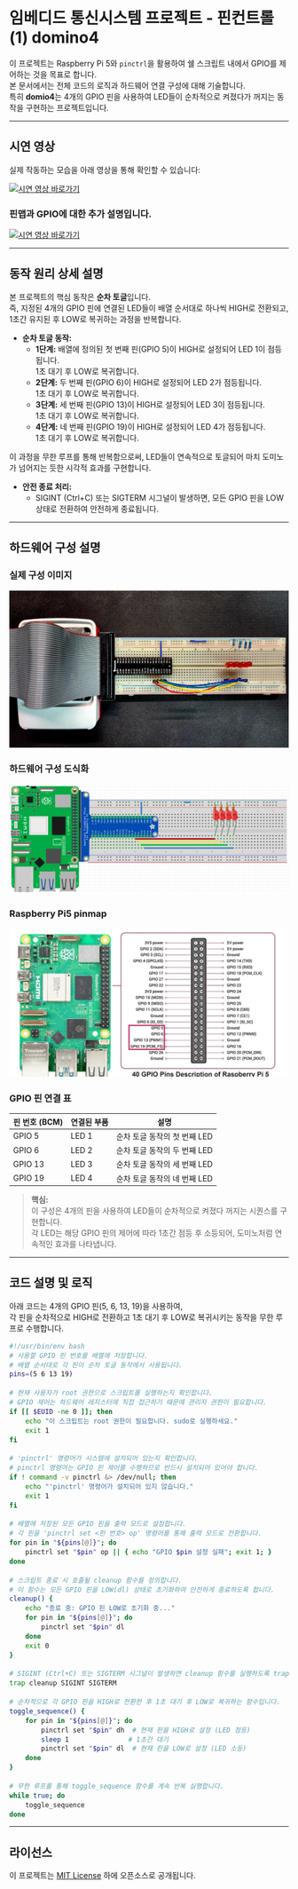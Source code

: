 # 임베디드 통신시스템 프로젝트 - 핀컨트롤(1) domino4

이 프로젝트는 Raspberry Pi 5와 `pinctrl`을 활용하여 쉘 스크립트 내에서 GPIO를 제어하는 것을 목표로 합니다.  
본 문서에서는 전체 코드의 로직과 하드웨어 연결 구성에 대해 기술합니다.  
특히 **domio4**는 4개의 GPIO 핀을 사용하여 LED들이 순차적으로 켜졌다가 꺼지는 동작을 구현하는 프로젝트입니다.

---
## 시연 영상
실제 작동하는 모습을 아래 영상을 통해 확인할 수 있습니다:

[![시연 영상 바로가기](http://img.youtube.com/vi/9MFR2cRm7uk/0.jpg)](https://youtu.be/9MFR2cRm7uk)

### 핀맵과 GPIO에 대한 추가 설명입니다.
[![시연 영상 바로가기](http://img.youtube.com/vi/bRw7eX6XiOk/0.jpg)](https://youtu.be/bRw7eX6XiOk)

---

## 동작 원리 상세 설명

본 프로젝트의 핵심 동작은 **순차 토글**입니다.  
즉, 지정된 4개의 GPIO 핀에 연결된 LED들이 배열 순서대로 하나씩 HIGH로 전환되고,  
1초간 유지된 후 LOW로 복귀하는 과정을 반복합니다.

- **순차 토글 동작:**  
  - **1단계:** 배열에 정의된 첫 번째 핀(GPIO 5)이 HIGH로 설정되어 LED 1이 점등됩니다.  
    1초 대기 후 LOW로 복귀합니다.
  - **2단계:** 두 번째 핀(GPIO 6)이 HIGH로 설정되어 LED 2가 점등됩니다.  
    1초 대기 후 LOW로 복귀합니다.
  - **3단계:** 세 번째 핀(GPIO 13)이 HIGH로 설정되어 LED 3이 점등됩니다.  
    1초 대기 후 LOW로 복귀합니다.
  - **4단계:** 네 번째 핀(GPIO 19)이 HIGH로 설정되어 LED 4가 점등됩니다.  
    1초 대기 후 LOW로 복귀합니다.

이 과정을 무한 루프를 통해 반복함으로써, LED들이 연속적으로 토글되어 마치 도미노가 넘어지는 듯한 시각적 효과를 구현합니다.

- **안전 종료 처리:**  
  - SIGINT (Ctrl+C) 또는 SIGTERM 시그널이 발생하면, 모든 GPIO 핀을 LOW 상태로 전환하여 안전하게 종료됩니다.

---

## 하드웨어 구성 설명

### 실제 구성 이미지
![실제 하드웨어 구성 이미지](../image/ECS_count8_domino4_real.png.jpg)

### 하드웨어 구성 도식화
![하드웨어 구성 도식화](../image/ECS_count8_domino4.png)

### Raspberry Pi5 pinmap
![라즈베리파이5 핀맵](../image/RaspberryPi5pin_map.png)

### GPIO 핀 연결 표

| 핀 번호 (BCM) | 연결된 부품 | 설명                              |
|---------------|------------|-----------------------------------|
| GPIO 5        | LED 1      | 순차 토글 동작의 첫 번째 LED        |
| GPIO 6        | LED 2      | 순차 토글 동작의 두 번째 LED        |
| GPIO 13       | LED 3      | 순차 토글 동작의 세 번째 LED        |
| GPIO 19       | LED 4      | 순차 토글 동작의 네 번째 LED        |

> **핵심:**  
> 이 구성은 4개의 핀을 사용하여 LED들이 순차적으로 켜졌다 꺼지는 시퀀스를 구현합니다.  
> 각 LED는 해당 GPIO 핀의 제어에 따라 1초간 점등 후 소등되어, 도미노처럼 연속적인 효과를 나타냅니다.

---

## 코드 설명 및 로직

아래 코드는 4개의 GPIO 핀(5, 6, 13, 19)을 사용하여,  
각 핀을 순차적으로 HIGH로 전환하고 1초 대기 후 LOW로 복귀시키는 동작을 무한 루프로 수행합니다.

```bash
#!/usr/bin/env bash
# 사용할 GPIO 핀 번호를 배열에 저장합니다.
# 배열 순서대로 각 핀이 순차 토글 동작에서 사용됩니다.
pins=(5 6 13 19)

# 현재 사용자가 root 권한으로 스크립트를 실행하는지 확인합니다.
# GPIO 제어는 하드웨어 레지스터에 직접 접근하기 때문에 관리자 권한이 필요합니다.
if [[ $EUID -ne 0 ]]; then
    echo "이 스크립트는 root 권한이 필요합니다. sudo로 실행하세요."
    exit 1
fi

# 'pinctrl' 명령어가 시스템에 설치되어 있는지 확인합니다.
# pinctrl 명령어는 GPIO 핀 제어를 수행하므로 반드시 설치되어 있어야 합니다.
if ! command -v pinctrl &> /dev/null; then
    echo "'pinctrl' 명령어가 설치되어 있지 않습니다."
    exit 1
fi

# 배열에 저장된 모든 GPIO 핀을 출력 모드로 설정합니다.
# 각 핀을 'pinctrl set <핀 번호> op' 명령어를 통해 출력 모드로 전환합니다.
for pin in "${pins[@]}"; do
    pinctrl set "$pin" op || { echo "GPIO $pin 설정 실패"; exit 1; }
done

# 스크립트 종료 시 호출될 cleanup 함수를 정의합니다.
# 이 함수는 모든 GPIO 핀을 LOW(dl) 상태로 초기화하여 안전하게 종료하도록 합니다.
cleanup() {
    echo "종료 중: GPIO 핀 LOW로 초기화 중..."
    for pin in "${pins[@]}"; do
        pinctrl set "$pin" dl
    done
    exit 0
}

# SIGINT (Ctrl+C) 또는 SIGTERM 시그널이 발생하면 cleanup 함수를 실행하도록 trap 명령어로 설정합니다.
trap cleanup SIGINT SIGTERM

# 순차적으로 각 GPIO 핀을 HIGH로 전환한 후 1초 대기 후 LOW로 복귀하는 함수입니다.
toggle_sequence() {
    for pin in "${pins[@]}"; do
        pinctrl set "$pin" dh  # 현재 핀을 HIGH로 설정 (LED 점등)
        sleep 1               # 1초간 대기
        pinctrl set "$pin" dl  # 현재 핀을 LOW로 설정 (LED 소등)
    done
}

# 무한 루프를 통해 toggle_sequence 함수를 계속 반복 실행합니다.
while true; do
    toggle_sequence
done
```

---
## 라이선스
이 프로젝트는 [MIT License](../LICENSE) 하에 오픈소스로 공개됩니다.